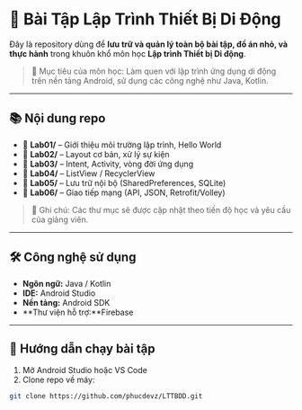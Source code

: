 # 📱 Bài Tập Lập Trình Thiết Bị Di Động

Đây là repository dùng để **lưu trữ và quản lý toàn bộ bài tập, đồ án nhỏ, và thực hành** trong khuôn khổ môn học **Lập trình Thiết bị Di động**.

> 🔧 Mục tiêu của môn học: Làm quen với lập trình ứng dụng di động trên nền tảng Android, sử dụng các công nghệ như Java, Kotlin.

---

## 📚 Nội dung repo

- 📁 **Lab01/** – Giới thiệu môi trường lập trình, Hello World  
- 📁 **Lab02/** – Layout cơ bản, xử lý sự kiện  
- 📁 **Lab03/** – Intent, Activity, vòng đời ứng dụng  
- 📁 **Lab04/** – ListView / RecyclerView  
- 📁 **Lab05/** – Lưu trữ nội bộ (SharedPreferences, SQLite)  
- 📁 **Lab06/** – Giao tiếp mạng (API, JSON, Retrofit/Volley)  

> 📌 Ghi chú: Các thư mục sẽ được cập nhật theo tiến độ học và yêu cầu của giảng viên.

---

## 🛠️ Công nghệ sử dụng

- **Ngôn ngữ:** Java / Kotlin   
- **IDE:** Android Studio 
- **Nền tảng:** Android SDK 
- **Thư viện hỗ trợ:**Firebase 

---

## 🚀 Hướng dẫn chạy bài tập

1. Mở Android Studio hoặc VS Code
2. Clone repo về máy:

```bash
git clone https://github.com/phucdevz/LTTBDD.git
